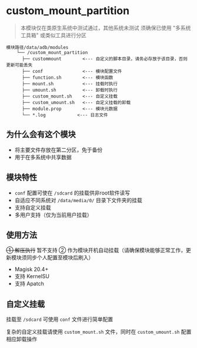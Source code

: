 # custom_mount_partition
> 本模块仅在类原生系统中测试通过，其他系统未测试
> 须确保已使用 "多系统工具箱" 或类似工具进行分区

```
模块路径/data/adb/modules
    └── /custom_mount_partition
      ├── custommount        <--- 自定义的脚本目录，请务必存放于该目录，否则更新可能丢失
      ├── conf               <--- 模块配置文件
      ├── function.sh        <--- 模块函数
      ├── mount.sh           <--- 挂载时执行
      ├── umount.sh          <--- 卸载时执行
      ├── custom_mount.sh    <--- 自定义挂载
      ├── custom_umount.sh   <--- 自定义挂载的卸载
      ├── module.prop        <--- 模块元数据
      └── *.log            <--- 日志文件
```

## 为什么会有这个模块
- 将主要文件存放在第二分区，免于备份
- 用于在多系统中共享数据

## 模块特性
- `conf` 配置可使在 `/sdcard` 的挂载供非root软件读写
- 自适应不同系统对 `/data/media/0/` 目录下文件夹的挂载
- 支持自定义挂载
- 多用户支持（仅为当前用户挂载）

## 使用方法
~~① 解压执行~~ 暂不支持
② 作为模块开机自动挂载（请确保模块能够正常工作，更新模块须同步个人配置至模块后刷入）
  - Magisk 20.4+
  - 支持 KernelSU
  - 支持 Apatch

## 自定义挂载
挂载至 `/sdcard` 可使用 `conf` 文件进行简单配置

复杂的自定义挂载请使用 `custom_mount.sh` 文件，同时在 `custom_umount.sh` 配置相应卸载操作
